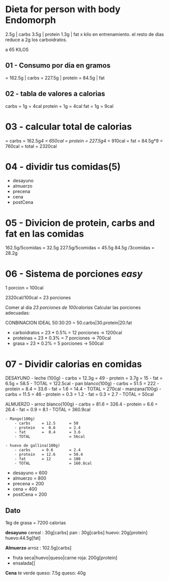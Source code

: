 # Dieta for person with body Endomorph
2.5g | carbs
3.5g | protein
1.3g | fat
x kilo en entrenamiento.
el resto de dias reduce a 2g los carboidratos.

a 65 KILOS
## 01 - Consumo por dia en gramos 
= 162.5g | carbs
= 227.5g | protein
= 84.5g  | fat

## 02 - tabla de valores a calorias
carbs   = 1g = 4cal
protein = 1g = 4cal
fat     = 1g = 9cal

# 03 - calcular total de calorias
= carbs     = 162.5g*4 = 650cal
= protein   = 227.5g*4 = 910cal
= fat       = 84.5g*9  = 760cal
= total     = 2320cal

# 04 - dividir tus comidas(5)
- desayuno
- almuerzo
- precena
- cena
- postCena

# 05 - Divicion de protein, carbs and fat en las comidas
162.5g/5comidas = 32.5g
227.5g/5comidas = 45.5g
84.5g /3comidas = 28.2g

# 06 - Sistema de porciones *easy*
1 porcion = 100cal

2320cal/100cal = 23 porciones

Comer al dia *23 porciones de 100calorias*
Calcular las porciones adecuadas:

CONBINACION IDEAL 50:30:20 = 50.carbs|30.protein|20.fat

- carboidratos  = 23 * 0.5% = 12 porciones -> 1200cal
- proteinas     = 23 * 0.3% = 7  porciones -> 700cal
- grasa         = 23 * 0.2% = 5  porciones -> 500cal

# 07 - Dividir calorias en comidas
DESAYUNO
    - leche (100g)
        - carbs     = 12.3g     = 49
        - protein   =  3.7g     = 15
        - fat       =  6.5g     = 58.5
        - TOTAL                 = 122.5cal
    - pan blanco(100g)
        - carbs     = 51.5      = 222
        - protein   =  8.4      = 33.6
        - fat       =  1.6      = 14.4
        - TOTAL                 = 270cal
    - manzana(100g)
        - carbs     = 11.5      = 46
        - protein   =  0.3      = 1.2
        - fat       =  0.3      = 2.7
        - TOTAL                 = 50cal

ALMUERZO
    - arroz blanco(100g)
        - carbs     = 81.6      = 326.4
        - protein   =  6.6      = 26.4
        - fat       =  0.9      = 8.1
        - TOTAL                 = 360.9cal

    - Mango(100g)
        - carbs     = 12.5      = 50
        - protein   =  0.6      = 2.4
        - fat       =  0.4      = 3.6
        - TOTAL                 = 56cal    

    - huevo de gallina(100g)
        - carbs     = 0.6       = 2.4
        - protein   = 12.6      = 50.4
        - fat       = 12        = 108
        - TOTAL                 = 160.8cal

- desayuno  = 600
- almuerzo  = 800
- precena   = 200
- cena      = 400
- postCena  = 200


## Dato
1kg de grasa = 7200 calorias



**desayuno**
cereal : 30g[carbs]
pan : 30g[carbs]
huevo: 20g[protein]
huevo:44.5g[fat]

**Almuerzo**
arroz : 102.5g[carbs] 
- fruta seca|huevo|queso|carne roja: 200g[protein]
- ensalada[]

**Cena**
te verde
queso: 7.5g
queso: 40g
